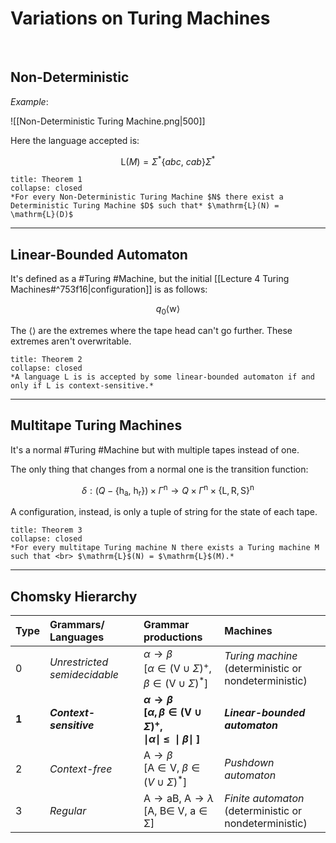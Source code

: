 # Variations on Turing Machines
<br>

## Non-Deterministic

*Example*:

![[Non-Deterministic Turing Machine.png|500]]

Here the language accepted is:

$$\mathrm{L}(M)=\Sigma^{*}\{abc,\ cab\}\Sigma^{*}$$

```ad-abstract
title: Theorem 1
collapse: closed
*For every Non-Deterministic Turing Machine $N$ there exist a Deterministic Turing Machine $D$ such that* $\mathrm{L}(N) = \mathrm{L}(D)$
```

---

## Linear-Bounded Automaton

It's defined as a #Turing #Machine, but the initial [[Lecture 4 Turing Machines#^753f16|configuration]] is as follows:

$$q_0 \langle \mathrm{w} \rangle$$

The $\langle \rangle$ are the extremes where the tape head can't go further. These extremes aren't overwritable.

```ad-abstract
title: Theorem 2
collapse: closed
*A language L is is accepted by some linear-bounded automaton if and only if L is context-sensitive.*
```

---

## Multitape Turing Machines

It's a normal #Turing #Machine but with multiple tapes instead of one.

The only thing that changes from a normal one is the transition function:

$$\delta:\left(Q-\left\{\mathrm{h}_{\mathrm{a}},\  \mathrm{h}_{\mathrm{r}}\right\}\right) \times \Gamma^{\mathrm{n}} \rightarrow Q \times \Gamma^{\mathrm{n}} \times\{\mathrm{L}, \mathrm{R}, \mathrm{S}\}^{\mathrm{n}}$$

A configuration, instead, is only a tuple of string for the state of each tape.

```ad-abstract
title: Theorem 3
collapse: closed
*For every multitape Turing machine N there exists a Turing machine M such that <br> $\mathrm{L}$(N) = $\mathrm{L}$(M).*
```

---

## Chomsky Hierarchy

| Type | Grammars/ Languages          | Grammar productions                                                                                                         | Machines                                                |
|:---- |:---------------------------- |:--------------------------------------------------------------------------------------------------------------------------- |:------------------------------------------------------- |
| 0    | *Unrestricted semidecidable* | $\alpha \to \beta$<br>$[\alpha \in(\mathrm{V} \cup \Sigma)^{+},$<br>$\beta \in (\mathrm{V}\cup \Sigma)^{*}]$                | *Turing machine* <br>(deterministic or <br> nondeterministic)    |
| **1**    | ***Context-sensitive***          | **$\alpha \to \beta$<br>$[\alpha , \beta \in(\mathrm{V} \cup \Sigma)^{+},$<br>$\mid \alpha \mid \ \leq \ \mid \beta \mid \ ]$** | ***Linear-bounded automaton***                           |
| 2    | *Context-free*               | $\mathrm{A} \to \beta$<br>$[\mathrm{A}\in \mathrm{V},\ \beta \in (V\cup\Sigma)^{*}]$                                        | *Pushdown automaton*                                    |
| 3    | *Regular*                    | $\mathrm{A} \to \mathrm{aB},\ \mathrm{A}\to \lambda$<br>$[\mathrm{A,\ B \in \ V, \ a \in \Sigma}]$                                                                    | *Finite automaton* <br>(deterministic or <br> nondeterministic) |
